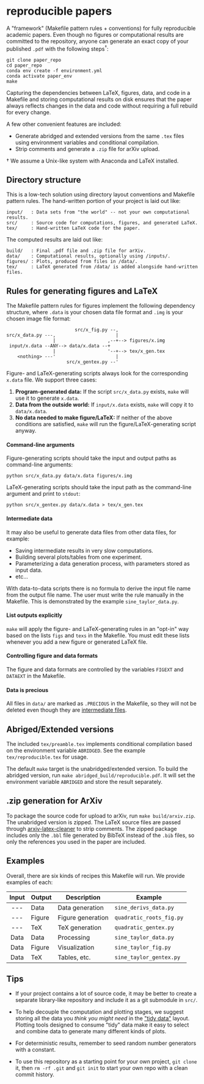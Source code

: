 # reproducible papers

A "framework" (Makefile pattern rules + conventions) for fully reproducible academic papers.
Even though no figures or computational results are committed to the repository,
anyone can generate an exact copy of your published `.pdf` with the following steps<sup>†</sup>:

	git clone paper_repo
	cd paper_repo
	conda env create -f environment.yml
	conda activate paper_env
	make

Capturing the dependencies between LaTeX, figures, data, and code in a Makefile
and storing computational results on disk
ensures that the paper always reflects changes in the data and code
without requiring a full rebuild for every change.

A few other convenient features are included:

- Generate abridged and extended versions from the same `.tex` files
  using environment variables and conditional compilation.
- Strip comments and generate a `.zip` file for arXiv upload.

† We assume a Unix-like system with Anaconda and LaTeX installed.


## Directory structure

This is a low-tech solution using directory layout conventions and Makefile pattern rules.
The hand-written portion of your project is laid out like:

    input/   : Data sets from "the world" -- not your own computational results.
    src/     : Source code for computations, figures, and generated LaTeX.
    tex/     : Hand-written LaTeX code for the paper.

The computed results are laid out like:

    build/   : Final .pdf file and .zip file for arXiv.
    data/    : Computational results, optionally using /inputs/.
    figures/ : Plots, produced from files in /data/.
    tex/     : LaTeX generated from /data/ is added alongside hand-written files.


## Rules for generating figures and LaTeX

The Makefile pattern rules for figures implement the following dependency structure,
where `.data` is your chosen data file format
and `.img` is your chosen image file format:

                             src/x_fig.py --,
    src/x_data.py ---,                      |
                     |                   ,--+--> figures/x.img
     input/x.data --ANY--> data/x.data --+
                     |                   '--+--> tex/x_gen.tex
        <nothing> ---'                      |
                          src/x_gentex.py --'

Figure- and LaTeX-generating scripts always look for the
corresponding `x.data` file. We support three cases:

1) **Program-generated data:**
   If the script `src/x_data.py` exists, `make` will use it to generate `x.data`.
2) **Data from the outside world:**
   If `input/x.data` exists, `make` will copy it to `data/x.data`.
3) **No data needed to make figure/LaTeX:**
   If neither of the above conditions are satisfied,
   `make` will run the figure/LaTeX-generating script anyway.

#### Command-line arguments
Figure-generating scripts should take the input and output paths as command-line arguments:

    python src/x_data.py data/x.data figures/x.img

LaTeX-generating scripts should take the input path as the command-line argument and print to `stdout`:

    python src/x_gentex.py data/x.data > tex/x_gen.tex


#### Intermediate data
It may also be useful to generate data files from other data files, for example:

- Saving intermediate results in very slow computations.
- Building several plots/tables from one experiment.
- Parameterizing a data generation process, with parameters stored as input data.
- etc...

With data-to-data scripts there is no formula to derive the input file name from
the output file name. The user must write the rule manually in the Makefile.
This is demonstrated by the example `sine_taylor_data.py`.

#### List outputs explicitly
`make` will apply the figure- and LaTeX-generating rules in an "opt-in" way
based on the lists `figs` and `texs` in the Makefile. You must edit these
lists whenever you add a new figure or generated LaTeX file.

#### Controlling figure and data formats
The figure and data formats are controlled by the variables `FIGEXT` and
`DATAEXT` in the Makefile.

#### Data is precious
All files in `data/` are marked as `.PRECIOUS` in the Makefile, so they will
not be deleted even though they are
[intermediate files](https://www.gnu.org/software/make/manual/html_node/Chained-Rules.html).


## Abriged/Extended versions

The included `tex/preamble.tex` implements conditional compilation based on the
environment variable `ABRIDGED`. See the example `tex/reproducible.tex` for usage.

The default `make` target is the unabridged/extended version.
To build the abridged version, run `make abridged_build/reproducible.pdf`.
It will set the environment variable `ABRIDGED` and store the result separately.


## .zip generation for ArXiv

To package the source code for upload to arXiv, run `make build/arxiv.zip`.
The unabridged version is zipped. The LaTeX source files are passed through
[arxiv-latex-cleaner](https://github.com/google-research/arxiv-latex-cleaner)
to strip comments. The zipped package includes only the `.bbl` file generated
by BibTeX instead of the `.bib` files, so only the references you used in the
paper are included.


## Examples

Overall, there are six kinds of recipes this Makefile will run.
We provide examples of each:

| Input | Output | Description        | Example                  |
|:-----:|--------|--------------------|--------------------------|
| ---   | Data   | Data generation    | `sine_derivs_data.py`    |
| ---   | Figure | Figure generation  | `quadratic_roots_fig.py` |
| ---   | TeX    | TeX generation     | `quadratic_gentex.py`    |
| Data  | Data   | Processing         | `sine_taylor_data.py`    |
| Data  | Figure | Visualization      | `sine_taylor_fig.py`     |
| Data  | TeX    | Tables, etc.       | `sine_taylor_gentex.py`  |


## Tips

- If your project contains a lot of source code, it may be better to create a
  separate library-like repository and include it as a git submodule in `src/`.

- To help decouple the computation and plotting stages, we suggest storing all
  the data you *think you might need* in the
  ["tidy data"](https://tidyr.tidyverse.org/articles/tidy-data.html) layout.
  Plotting tools designed to consume "tidy" data make it easy to select and
  combine data to generate many different kinds of plots.

- For deterministic results,
  remember to seed random number generators with a constant.
  
- To use this repository as a starting point for your own project,
  `git clone` it, then `rm -rf .git` and `git init` to start your own repo
  with a clean commit history.

